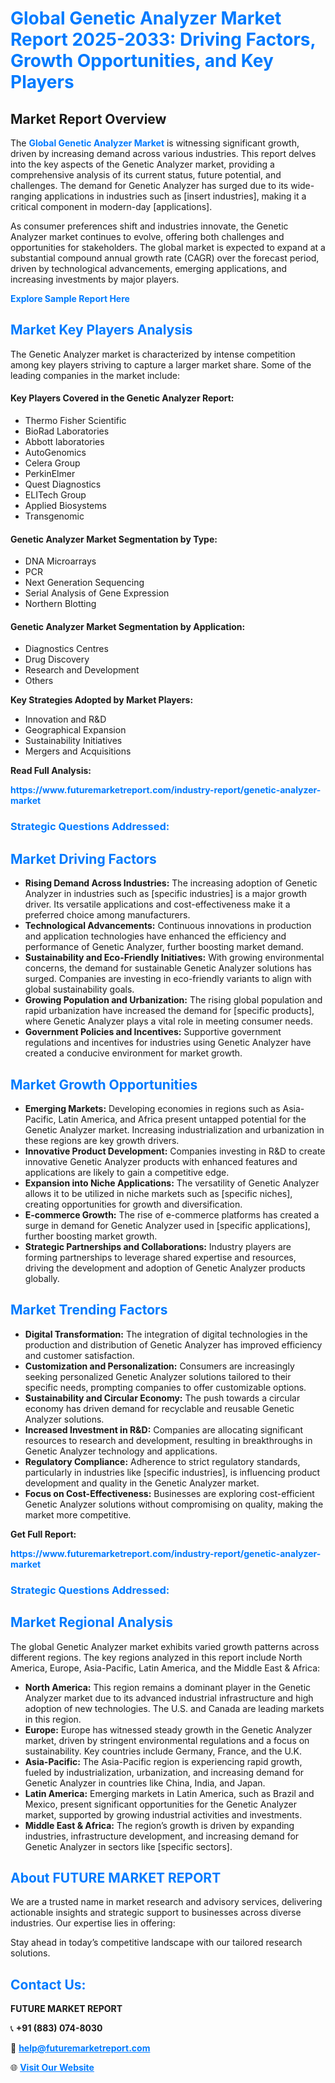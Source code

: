 <h1 style="color: #007BFF;">Global Genetic Analyzer Market Report 2025-2033: Driving Factors, Growth Opportunities, and Key Players</h1>

<section id="overview">
<h2>Market Report Overview</h2>
<p>The <a href="https://www.futuremarketreport.com/industry-report/genetic-analyzer-market" style="color: #007BFF; text-decoration: none;"><strong>Global Genetic Analyzer Market</strong></a> is witnessing significant growth, driven by increasing demand across various industries. This report delves into the key aspects of the Genetic Analyzer market, providing a comprehensive analysis of its current status, future potential, and challenges. The demand for Genetic Analyzer has surged due to its wide-ranging applications in industries such as [insert industries], making it a critical component in modern-day [applications].</p>
<p>As consumer preferences shift and industries innovate, the Genetic Analyzer market continues to evolve, offering both challenges and opportunities for stakeholders. The global market is expected to expand at a substantial compound annual growth rate (CAGR) over the forecast period, driven by technological advancements, emerging applications, and increasing investments by major players.</p>
</section>

<section id="overview">
<p><a href="https://www.futuremarketreport.com/request-sample/reportId=43782" style="color: #007BFF; text-decoration: none;"><strong>Explore Sample Report Here</strong></a></p>
</section>

<section id="key-players">
<h2 style="color: #007BFF;">Market Key Players Analysis</h2>
<p>The Genetic Analyzer market is characterized by intense competition among key players striving to capture a larger market share. Some of the leading companies in the market include:</p>
<h4>Key Players Covered in the Genetic Analyzer Report:</h4>
<ul><li>Thermo Fisher Scientific</li><li>BioRad Laboratories</li><li>Abbott laboratories</li><li>AutoGenomics</li><li>Celera Group</li><li>PerkinElmer</li><li>Quest Diagnostics</li><li>ELITech Group</li><li>Applied Biosystems</li><li>Transgenomic</li></ul>
<h4>Genetic Analyzer Market Segmentation by Type:</h4>
<ul><li>DNA Microarrays</li><li>PCR</li><li>Next Generation Sequencing</li><li>Serial Analysis of Gene Expression</li><li>Northern Blotting</li></ul>

<h4>Genetic Analyzer Market Segmentation by Application:</h4>
<ul><li>Diagnostics Centres</li><li>Drug Discovery</li><li>Research and Development</li><li>Others</li></ul>
<p><strong>Key Strategies Adopted by Market Players:</strong></p>
<ul>
<li>Innovation and R&D</li>
<li>Geographical Expansion</li>
<li>Sustainability Initiatives</li>
<li>Mergers and Acquisitions</li>
</ul>
</section>

<section>
<p><strong>Read Full Analysis: </strong></p><a href="https://www.futuremarketreport.com/industry-report/genetic-analyzer-market" style="color: #007BFF; text-decoration: none;"><strong>https://www.futuremarketreport.com/industry-report/genetic-analyzer-market</strong></a>
<h3 style="color: #007BFF;">Strategic Questions Addressed:</h3>
</section>

<section id="driving-factors">
<h2 style="color: #007BFF;">Market Driving Factors</h2>
<ul>
<li><strong>Rising Demand Across Industries:</strong> The increasing adoption of Genetic Analyzer in industries such as [specific industries] is a major growth driver. Its versatile applications and cost-effectiveness make it a preferred choice among manufacturers.</li>
<li><strong>Technological Advancements:</strong> Continuous innovations in production and application technologies have enhanced the efficiency and performance of Genetic Analyzer, further boosting market demand.</li>
<li><strong>Sustainability and Eco-Friendly Initiatives:</strong> With growing environmental concerns, the demand for sustainable Genetic Analyzer solutions has surged. Companies are investing in eco-friendly variants to align with global sustainability goals.</li>
<li><strong>Growing Population and Urbanization:</strong> The rising global population and rapid urbanization have increased the demand for [specific products], where Genetic Analyzer plays a vital role in meeting consumer needs.</li>
<li><strong>Government Policies and Incentives:</strong> Supportive government regulations and incentives for industries using Genetic Analyzer have created a conducive environment for market growth.</li>
</ul>
</section>

<section id="growth-opportunities">
<h2 style="color: #007BFF;">Market Growth Opportunities</h2>
<ul>
<li><strong>Emerging Markets:</strong> Developing economies in regions such as Asia-Pacific, Latin America, and Africa present untapped potential for the Genetic Analyzer market. Increasing industrialization and urbanization in these regions are key growth drivers.</li>
<li><strong>Innovative Product Development:</strong> Companies investing in R&D to create innovative Genetic Analyzer products with enhanced features and applications are likely to gain a competitive edge.</li>
<li><strong>Expansion into Niche Applications:</strong> The versatility of Genetic Analyzer allows it to be utilized in niche markets such as [specific niches], creating opportunities for growth and diversification.</li>
<li><strong>E-commerce Growth:</strong> The rise of e-commerce platforms has created a surge in demand for Genetic Analyzer used in [specific applications], further boosting market growth.</li>
<li><strong>Strategic Partnerships and Collaborations:</strong> Industry players are forming partnerships to leverage shared expertise and resources, driving the development and adoption of Genetic Analyzer products globally.</li>
</ul>
</section>

<section id="trending-factors">
<h2 style="color: #007BFF;">Market Trending Factors</h2>
<ul>
<li><strong>Digital Transformation:</strong> The integration of digital technologies in the production and distribution of Genetic Analyzer has improved efficiency and customer satisfaction.</li>
<li><strong>Customization and Personalization:</strong> Consumers are increasingly seeking personalized Genetic Analyzer solutions tailored to their specific needs, prompting companies to offer customizable options.</li>
<li><strong>Sustainability and Circular Economy:</strong> The push towards a circular economy has driven demand for recyclable and reusable Genetic Analyzer solutions.</li>
<li><strong>Increased Investment in R&D:</strong> Companies are allocating significant resources to research and development, resulting in breakthroughs in Genetic Analyzer technology and applications.</li>
<li><strong>Regulatory Compliance:</strong> Adherence to strict regulatory standards, particularly in industries like [specific industries], is influencing product development and quality in the Genetic Analyzer market.</li>
<li><strong>Focus on Cost-Effectiveness:</strong> Businesses are exploring cost-efficient Genetic Analyzer solutions without compromising on quality, making the market more competitive.</li>
</ul>
</section>

<section>
<p><strong>Get Full Report: </strong></p><a href="https://www.futuremarketreport.com/industry-report/genetic-analyzer-market" style="color: #007BFF; text-decoration: none;"><strong>https://www.futuremarketreport.com/industry-report/genetic-analyzer-market</strong></a>
<h3 style="color: #007BFF;">Strategic Questions Addressed:</h3>
</section>


<section id="regional-analysis">
<h2 style="color: #007BFF;">Market Regional Analysis</h2>
<p>The global Genetic Analyzer market exhibits varied growth patterns across different regions. The key regions analyzed in this report include North America, Europe, Asia-Pacific, Latin America, and the Middle East & Africa:</p>
<ul>
<li><strong>North America:</strong> This region remains a dominant player in the Genetic Analyzer market due to its advanced industrial infrastructure and high adoption of new technologies. The U.S. and Canada are leading markets in this region.</li>
<li><strong>Europe:</strong> Europe has witnessed steady growth in the Genetic Analyzer market, driven by stringent environmental regulations and a focus on sustainability. Key countries include Germany, France, and the U.K.</li>
<li><strong>Asia-Pacific:</strong> The Asia-Pacific region is experiencing rapid growth, fueled by industrialization, urbanization, and increasing demand for Genetic Analyzer in countries like China, India, and Japan.</li>
<li><strong>Latin America:</strong> Emerging markets in Latin America, such as Brazil and Mexico, present significant opportunities for the Genetic Analyzer market, supported by growing industrial activities and investments.</li>
<li><strong>Middle East & Africa:</strong> The region’s growth is driven by expanding industries, infrastructure development, and increasing demand for Genetic Analyzer in sectors like [specific sectors].</li>
</ul>
</section>

<footer>
<h2 style="color: #007BFF;">About FUTURE MARKET REPORT</h2>
<p>We are a trusted name in market research and advisory services, delivering actionable insights and strategic support to businesses across diverse industries. Our expertise lies in offering:</p>

<p>Stay ahead in today’s competitive landscape with our tailored research solutions.</p>

<h2 style="color: #007BFF;">Contact Us:</h2>
<p><strong>FUTURE MARKET REPORT</strong></p>
<p>📞 <strong>+91 (883) 074-8030</strong></p>
<p>📧 <strong><a href="mailto:help@futuremarketreport.com" style="color: #007BFF;">help@futuremarketreport.com</a></strong></p>
<p>🌐 <strong><a href="https://www.futuremarketreport.com/" style="color: #007BFF;">Visit Our Website</a></strong></p>
</footer>